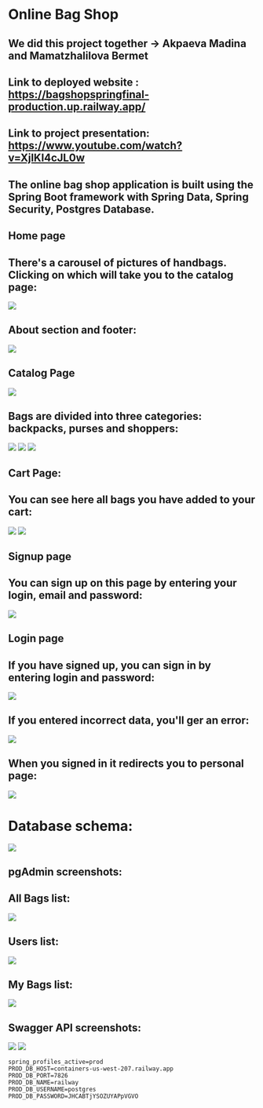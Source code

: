 # Online Bag Shop
## We did this project together -> Akpaeva Madina and Mamatzhalilova Bermet
## Link to deployed website : https://bagshopspringfinal-production.up.railway.app/
## Link to project presentation: https://www.youtube.com/watch?v=XjIKI4cJL0w
## The online bag shop application is built using the Spring Boot framework with Spring Data, Spring Security, Postgres Database.
## Home page
## There's a carousel of pictures of handbags. Clicking on which will take you to the catalog page:
![](bag_1.png)
## About section and footer:
![](bag_2.png)
## Catalog Page
![](bag_3.png)
## Bags are divided into three categories: backpacks, purses and shoppers:
![](bag_4.png)
![](bag_5.png)
![](bag_6.png)
## Cart Page:
## You can see here all bags you have added to your cart:
![](bag_7.png)
![](bag_8.png)
## Signup page
## You can sign up on this page by entering your login, email and password:
![](bag_9.png)
## Login page
## If you have signed up, you can sign in by entering login and password:
![](bag_10.png)
## If you entered incorrect data, you'll ger an error:
![](bag_11.png)
## When you signed in it redirects you to personal page:
![](bag_12.png)
# Database schema:
![](bag_13.png)
## pgAdmin screenshots:
## All Bags list:
![](bag_14.png)
## Users list:
![](bag_15.png)
## My Bags list:
![](bag_16.png)
## Swagger API screenshots:
![](bag_17.png)
![](bag_18.png)





```properties
spring_profiles_active=prod
PROD_DB_HOST=containers-us-west-207.railway.app
PROD_DB_PORT=7826
PROD_DB_NAME=railway
PROD_DB_USERNAME=postgres
PROD_DB_PASSWORD=JHCABTjYSOZUYAPpVGVO
```

